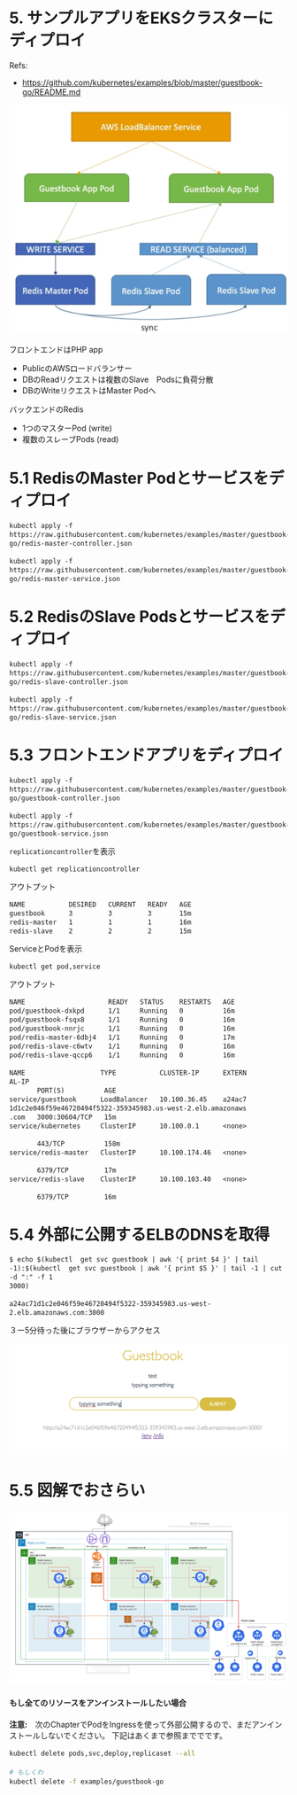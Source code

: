 # 5. サンプルアプリをEKSクラスターにディプロイ

Refs: 
- https://github.com/kubernetes/examples/blob/master/guestbook-go/README.md

![alt text](../imgs/guestbook_architecture.png "K8s Architecture")

フロントエンドはPHP app
- PublicのAWSロードバランサー
- DBのReadリクエストは複数のSlave　Podsに負荷分散
- DBのWriteリクエストはMaster Podへ

バックエンドのRedis
- 1つのマスターPod (write)
- 複数のスレーブPods (read)

# 5.1 RedisのMaster Podとサービスをディプロイ
```
kubectl apply -f https://raw.githubusercontent.com/kubernetes/examples/master/guestbook-go/redis-master-controller.json

kubectl apply -f https://raw.githubusercontent.com/kubernetes/examples/master/guestbook-go/redis-master-service.json
```

# 5.2 RedisのSlave Podsとサービスをディプロイ
```
kubectl apply -f https://raw.githubusercontent.com/kubernetes/examples/master/guestbook-go/redis-slave-controller.json

kubectl apply -f https://raw.githubusercontent.com/kubernetes/examples/master/guestbook-go/redis-slave-service.json
```

# 5.3 フロントエンドアプリをディプロイ
```
kubectl apply -f https://raw.githubusercontent.com/kubernetes/examples/master/guestbook-go/guestbook-controller.json

kubectl apply -f https://raw.githubusercontent.com/kubernetes/examples/master/guestbook-go/guestbook-service.json
```

`replicationcontroller`を表示
```
kubectl get replicationcontroller
```

アウトプット
```
NAME           DESIRED   CURRENT   READY   AGE
guestbook      3         3         3       15m
redis-master   1         1         1       16m
redis-slave    2         2         2       15m
```

ServiceとPodを表示
```
kubectl get pod,service
```

アウトプット
```
NAME                     READY   STATUS    RESTARTS   AGE
pod/guestbook-dxkpd      1/1     Running   0          16m
pod/guestbook-fsqx8      1/1     Running   0          16m
pod/guestbook-nnrjc      1/1     Running   0          16m
pod/redis-master-6dbj4   1/1     Running   0          17m
pod/redis-slave-c6wtv    1/1     Running   0          16m
pod/redis-slave-qccp6    1/1     Running   0          16m

NAME                   TYPE           CLUSTER-IP      EXTERN
AL-IP
       PORT(S)          AGE
service/guestbook      LoadBalancer   10.100.36.45    a24ac7
1d1c2e046f59e46720494f5322-359345983.us-west-2.elb.amazonaws
.com   3000:30604/TCP   15m
service/kubernetes     ClusterIP      10.100.0.1      <none>

       443/TCP          158m
service/redis-master   ClusterIP      10.100.174.46   <none>

       6379/TCP         17m
service/redis-slave    ClusterIP      10.100.103.40   <none>

       6379/TCP         16m
```

# 5.4 外部に公開するELBのDNSを取得
```
$ echo $(kubectl  get svc guestbook | awk '{ print $4 }' | tail -1):$(kubectl  get svc guestbook | awk '{ print $5 }' | tail -1 | cut -d ":" -f 1
3000)

a24ac71d1c2e046f59e46720494f5322-359345983.us-west-2.elb.amazonaws.com:3000
```

３ー5分待った後にブラウザーからアクセス

![alt text](../imgs/guestbook_ui.png "K8s Architecture")


# 5.5 図解でおさらい
![alt text](../imgs/eks_aws_architecture_with_apps.png "K8s Architecture")


#### もし全てのリソースをアンインストールしたい場合
__注意:__　次のChapterでPodをIngressを使って外部公開するので、まだアンインストールしないでください。
下記はあくまで参照まででです。
```sh
kubectl delete pods,svc,deploy,replicaset --all

# もしくわ
kubectl delete -f examples/guestbook-go
```